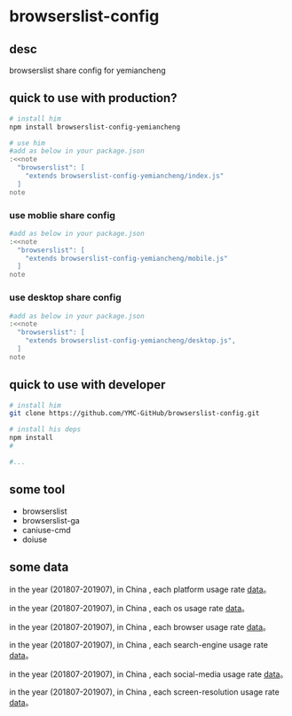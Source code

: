 # browserslist-config

## desc

browserslist share config for yemiancheng

## quick to use with production?
```sh
# install him
npm install browserslist-config-yemiancheng

# use him
#add as below in your package.json
:<<note
  "browserslist": [
    "extends browserslist-config-yemiancheng/index.js"
  ]
note
```

### use moblie share config
```sh
#add as below in your package.json
:<<note
  "browserslist": [
    "extends browserslist-config-yemiancheng/mobile.js"
  ]
note
```

### use desktop share config
```sh
#add as below in your package.json
:<<note
  "browserslist": [
    "extends browserslist-config-yemiancheng/desktop.js",
  ]
note
```

## quick to use with developer
```sh
# install him
git clone https://github.com/YMC-GitHub/browserslist-config.git

# install his deps
npm install
#

#...
```

## some tool

- browserslist
- browserslist-ga
- caniuse-cmd
- doiuse 

## some data 

in the year (201807-201907), in China , each platform usage rate  [data](https://gs.statcounter.com/platform-market-share/desktop-mobile-tablet/china#monthly-201807-201907)。

in the year (201807-201907), in China , each os  usage rate [data](https://gs.statcounter.com/os-market-share/all/china#monthly-201807-201907)。

in the year (201807-201907), in China , each browser usage rate [data](https://gs.statcounter.com/browser-market-share/all/china#monthly-201807-201907)。


in the year (201807-201907), in China , each search-engine usage rate [data](https://gs.statcounter.com/search-engine-market-share/all/china#monthly-201807-201907)。

in the year (201807-201907), in China , each social-media usage rate [data](https://gs.statcounter.com/social-media-stats/all/china#monthly-201807-201907)。

in the year (201807-201907), in China , each screen-resolution usage rate [data](https://gs.statcounter.com/screen-resolution-stats/all/china#monthly-201807-201907)。